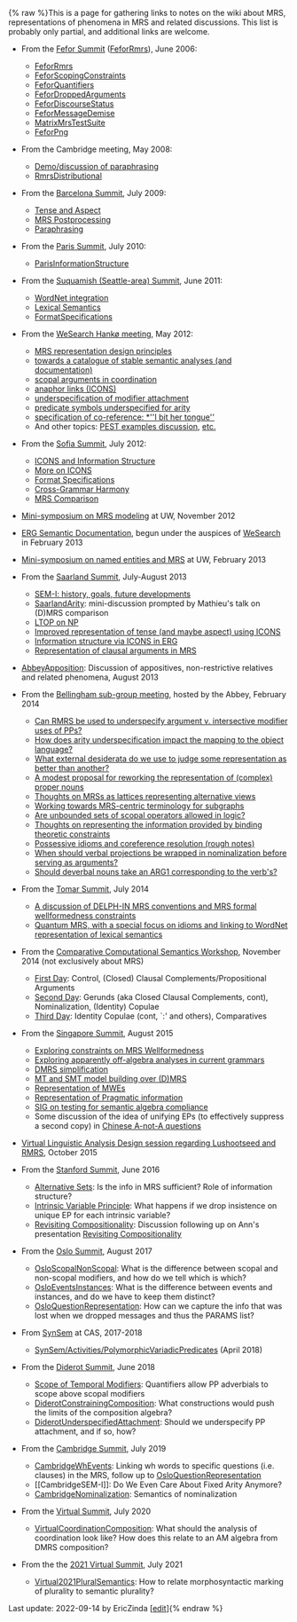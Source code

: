 {% raw %}This is a page for gathering links to notes on the wiki about MRS,
representations of phenomena in MRS and related discussions. This list
is probably only partial, and additional links are welcome.

- From the [Fefor Summit](https://blog.inductorsoftware.com/docsproto/summits/FeforTop) ([FeforRmrs](https://blog.inductorsoftware.com/docsproto/summits/FeforRmrs)), June
2006:
  
  - [FeforRmrs](https://blog.inductorsoftware.com/docsproto/summits/FeforRmrs)
  - [FeforScopingConstraints](https://blog.inductorsoftware.com/docsproto/summits/FeforScopingConstraints)
  - [FeforQuantifiers](https://blog.inductorsoftware.com/docsproto/summits/FeforQuantifiers)
  - [FeforDroppedArguments](https://blog.inductorsoftware.com/docsproto/summits/FeforDroppedArguments)
  - [FeforDiscourseStatus](https://blog.inductorsoftware.com/docsproto/summits/FeforDiscourseStatus)
  - [FeforMessageDemise](https://blog.inductorsoftware.com/docsproto/summits/FeforMessageDemise)
  - [MatrixMrsTestSuite](https://blog.inductorsoftware.com/docsproto/matrix/MatrixMrsTestSuite)
  - [FeforPng](https://blog.inductorsoftware.com/docsproto/summits/FeforPng)
- From the Cambridge meeting, May 2008:
  - [Demo/discussion of paraphrasing](../RmrsParaphrasing)
  - [RmrsDistributional](../RmrsDistributional)
- From the [Barcelona Summit](https://blog.inductorsoftware.com/docsproto/summits/BarcelonaTop), July 2009:
  
  - [Tense and Aspect](https://blog.inductorsoftware.com/docsproto/summits/BarcelonaSemantics)
  - [MRS Postprocessing](https://blog.inductorsoftware.com/docsproto/summits/BarcelonaPostprocessing)
  - [Paraphrasing](https://blog.inductorsoftware.com/docsproto/summits/BarcelonaParaphrasing)
- From the [Paris Summit](https://blog.inductorsoftware.com/docsproto/summits/ParisTop), July 2010:
  
  - [ParisInformationStructure](https://blog.inductorsoftware.com/docsproto/summits/ParisInformationStructure)
- From the [Suquamish (Seattle-area) Summit](https://blog.inductorsoftware.com/docsproto/summits/SuquamishTop), June 2011:
  
  - [WordNet integration](https://blog.inductorsoftware.com/docsproto/summits/SuquamishMRSWordNet)
  - [Lexical Semantics](https://blog.inductorsoftware.com/docsproto/summits/SuquamishLexSem)
  - [FormatSpecifications](../FormatSpecifications)
- From the [WeSearch Hankø meeting](/WeSearch/Hank%C3%B8Schedule), May
2012:
  
  - [MRS representation design
principles](https://blog.inductorsoftware.com/docsproto/garage/WeSearch_DesignPrinciples)
  - [towards a catalogue of stable semantic analyses (and
documentation)](https://blog.inductorsoftware.com/docsproto/garage/WeSearch_AnalysisCatalog)
  - [scopal arguments in coordination](https://blog.inductorsoftware.com/docsproto/garage/WeSearch_ScopalArgCoord)
  - [anaphor links (ICONS)](https://blog.inductorsoftware.com/docsproto/garage/WeSearch_ICONS)
  - [underspecification of modifier
attachment](https://blog.inductorsoftware.com/docsproto/garage/WeSearch_UnderspecifedAttachment)
  - [predicate symbols underspecified for
arity](https://blog.inductorsoftware.com/docsproto/garage/WeSearch_UnderspecifiedPreds)
  - [specification of co-reference: \*''I bit her
tongue''](https://blog.inductorsoftware.com/docsproto/garage/WeSearch_VariablePropertySharing)
  - And other topics: [PEST examples
discussion](../WeSearch_PestExamples),
[etc.](/WeSearch/Hank%C3%B8TheRest)
- From the [Sofia Summit](https://blog.inductorsoftware.com/docsproto/summits/SofiaTop), July 2012:
  
  - [ICONS and Information Structure](https://blog.inductorsoftware.com/docsproto/summits/SofiaICONS)
  - [More on ICONS](https://blog.inductorsoftware.com/docsproto/summits/SofiaIconsImplementation)
  - [Format Specifications](https://blog.inductorsoftware.com/docsproto/summits/SofiaMrsRfc)
  - [Cross-Grammar Harmony](https://blog.inductorsoftware.com/docsproto/summits/SofiaVpmHarmony)
  - [MRS Comparison](https://blog.inductorsoftware.com/docsproto/summits/SofiaMrsComparison)
- [Mini-symposium on MRS modeling](https://blog.inductorsoftware.com/docsproto/summits/RmrsLm) at UW, November 2012
- [ERG Semantic Documentation](https://blog.inductorsoftware.com/docsproto/erg/ErgSemantics), begun under the auspices
of [WeSearch](https://blog.inductorsoftware.com/docsproto/garage/WeSearch) in February 2013
- [Mini-symposium on named entities and MRS](https://blog.inductorsoftware.com/docsproto/summits/RmrsNes) at UW, February
2013
- From the [Saarland Summit](https://blog.inductorsoftware.com/docsproto/summits/SaarlandTop), July-August 2013
  
  - [SEM-I: history, goals, future developments](https://blog.inductorsoftware.com/docsproto/summits/SaarlandSemi)
  - [SaarlandArity](https://blog.inductorsoftware.com/docsproto/summits/SaarlandArity): mini-discussion prompted by
Mathieu's talk on (D)MRS comparison
  - [LTOP on NP](https://blog.inductorsoftware.com/docsproto/summits/SaarlandLtopDiscussion)
  - [Improved representation of tense (and maybe aspect) using
ICONS](https://blog.inductorsoftware.com/docsproto/summits/SaarlandTense)
  - [Information structure via ICONS in ERG](https://blog.inductorsoftware.com/docsproto/summits/SaarlandIconsErg)
  - [Representation of clausal arguments in
MRS](https://blog.inductorsoftware.com/docsproto/erg/SaarlandSententialArgument)
- [AbbeyApposition](https://blog.inductorsoftware.com/docsproto/summits/AbbeyApposition): Discussion of appositives,
non-restrictive relatives and related phenomena, August 2013
- From the [Bellingham sub-group meeting](https://blog.inductorsoftware.com/docsproto/summits/TheAbbey_Chrysalis2014),
hosted by the Abbey, February 2014
  
  - [Can RMRS be used to underspecify argument v. intersective
modifier uses of PPs?](https://blog.inductorsoftware.com/docsproto/summits/TheAbbey_Chrysalis2014PpAttachment)
  - [How does arity underspecification impact the mapping to the
object language?](https://blog.inductorsoftware.com/docsproto/summits/TheAbbey_Chrysalis2014Arity)
  - [What external desiderata do we use to judge some representation
as better than another?](https://blog.inductorsoftware.com/docsproto/summits/TheAbbey_Chrysalis2014WhatsThePoint)
  - [A modest proposal for reworking the representation of (complex)
proper nouns](https://blog.inductorsoftware.com/docsproto/summits/TheAbbey_Chrysalis2014ProperNouns)
  - [Thoughts on MRSs as lattices representing alternative
views](https://blog.inductorsoftware.com/docsproto/summits/TheAbbey_Chrysalis2014SchrodingerMrs)
  - [Working towards MRS-centric terminology for
subgraphs](https://blog.inductorsoftware.com/docsproto/summits/TheAbbey_Chrysalis2014Terminology)
  - [Are unbounded sets of scopal operators allowed in
logic?](https://blog.inductorsoftware.com/docsproto/summits/TheAbbey_Chrysalis2014OpenEndedPredicates)
  - [Thoughts on representing the information provided by binding
theoretic constraints](https://blog.inductorsoftware.com/docsproto/summits/TheAbbey_Chrysalis2014BindingTheory)
  - [Possessive idioms and coreference resolution (rough
notes)](https://blog.inductorsoftware.com/docsproto/summits/TheAbbey_Chrysalis2014PossessiveIdioms)
  - [When should verbal projections be wrapped in nominalization
before serving as
arguments?](https://blog.inductorsoftware.com/docsproto/summits/TheAbbey_Chrysalis2014Nominalization)
  - [Should deverbal nouns take an ARG1 corresponding to the
verb's?](https://blog.inductorsoftware.com/docsproto/summits/TheAbbey_Chrysalis2014DeverbalNouns)
- From the [Tomar Summit](https://blog.inductorsoftware.com/docsproto/summits/TomarSchedule), July 2014
  
  - [A discussion of DELPH-IN MRS conventions and MRS formal
wellformedness constraints](https://blog.inductorsoftware.com/docsproto/summits/TomarMrsWellformedness)
  - [Quantum MRS, with a special focus on idioms and linking to
WordNet representation of lexical semantics](https://blog.inductorsoftware.com/docsproto/summits/TomarQuantumMRS)
- From the [Comparative Computational Semantics
Workshop](https://blog.inductorsoftware.com/docsproto/garage/WeSearch_Ccs), November 2014 (not exclusively about MRS)
  
  - [First Day](https://blog.inductorsoftware.com/docsproto/garage/WeSearch_CcsDayOne): Control, (Closed) Clausal
Complements/Propositional Arguments
  - [Second Day](https://blog.inductorsoftware.com/docsproto/garage/WeSearch_CcsDayTwo): Gerunds (aka Closed Clausal
Complements, cont), Nominalization, (Identity) Copulae
  - [Third Day](https://blog.inductorsoftware.com/docsproto/garage/WeSearch_CcsDayTwo): Identity Copulae (cont, \`:'
and others), Comparatives
- From the [Singapore Summit](https://blog.inductorsoftware.com/docsproto/summits/SingaporeSchedule), August 2015
  
  - [Exploring constraints on MRS
Wellformedness](https://blog.inductorsoftware.com/docsproto/summits/SingaporeMrsWellformedness)
  - [Exploring apparently off-algebra analyses in current
grammars](https://blog.inductorsoftware.com/docsproto/summits/SingaporeHookOrthodoxy)
  - [DMRS simplification](https://blog.inductorsoftware.com/docsproto/summits/SingaporeDmrsSimplification)
  - [MT and SMT model building over (D)MRS](https://blog.inductorsoftware.com/docsproto/summits/SingaporeSmtModel)
  - [Representation of MWEs](https://blog.inductorsoftware.com/docsproto/summits/SingaporeRepresentingMwes)
  - [Representation of Pragmatic
information](https://blog.inductorsoftware.com/docsproto/summits/SingaporeRepresentingPragmatics)
  - [SIG on testing for semantic algebra
compliance](https://blog.inductorsoftware.com/docsproto/summits/SingaporeSemanticAlgebraCompliance)
  - Some discussion of the idea of unifying EPs (to effectively
suppress a second copy) in [Chinese A-not-A
questions](https://blog.inductorsoftware.com/docsproto/home/LADChineseAnotA)
- [Virtual Linguistic Analysis Design session regarding Lushootseed
and RMRS](https://blog.inductorsoftware.com/docsproto/home/LADLushootseedSemantics), October 2015
- From the [Stanford Summit](https://blog.inductorsoftware.com/docsproto/summits/StanfordSchedule), June 2016
  
  - [Alternative Sets](https://blog.inductorsoftware.com/docsproto/summits/StanfordAlternativeSets): Is the info in MRS
sufficient? Role of information structure?
  - [Intrinsic Variable
Principle](https://blog.inductorsoftware.com/docsproto/summits/StanfordCrowgeyIntrinsicVariableNotes): What happens
if we drop insistence on unique EP for each intrinsic variable?
  - [Revisiting Compositionality](https://blog.inductorsoftware.com/docsproto/summits/StanfordAlgebraAdditions):
Discussion following up on Ann's presentation [Revisiting
Compositionality](http://www.delph-in.net/2016/compositionality.pdf)
- From the [Oslo Summit](https://blog.inductorsoftware.com/docsproto/summits/OsloSchedule), August 2017
  
  - [OsloScopalNonScopal](https://blog.inductorsoftware.com/docsproto/summits/OsloScopalNonScopal): What is the
difference between scopal and non-scopal modifiers, and how do
we tell which is which?
  - [OsloEventsInstances](https://blog.inductorsoftware.com/docsproto/summits/OsloEventsInstances): What is the
difference between events and instances, and do we have to keep
them distinct?
  - [OsloQuestionRepresentation](https://blog.inductorsoftware.com/docsproto/summits/OsloQuestionRepresentation): How
can we capture the info that was lost when we dropped messages
and thus the PARAMS list?
- From [SynSem](https://blog.inductorsoftware.com/docsproto/home/SynSem) at CAS, 2017-2018
  
  - [SynSem/Activities/PolymorphicVariadicPredicates](https://blog.inductorsoftware.com/docsproto/home/SynSem_Activities_PolymorphicVariadicPredicates)
(April 2018)
- From the [Diderot Summit](https://blog.inductorsoftware.com/docsproto/summits/DiderotSchedule), June 2018
  
  - [Scope of Temporal
Modifiers](http://users.sussex.ac.uk/~johnca/summit-2018/scope.pdf):
Quantifiers allow PP adverbials to scope above scopal modifiers
  - [DiderotConstrainingComposition](https://blog.inductorsoftware.com/docsproto/summits/DiderotConstrainingComposition):
What constructions would push the limits of the composition
algebra?
  - [DiderotUnderspecifiedAttachment](https://blog.inductorsoftware.com/docsproto/summits/DiderotUnderspecifiedAttachment):
Should we underspecify PP attachment, and if so, how?
- From the [Cambridge Summit](https://blog.inductorsoftware.com/docsproto/summits/CambridgeSchedule), July 2019
  
  - [CambridgeWhEvents](https://blog.inductorsoftware.com/docsproto/summits/CambridgeWhEvents): Linking wh words to
specific questions (i.e. clauses) in the MRS, follow up to
[OsloQuestionRepresentation](https://blog.inductorsoftware.com/docsproto/summits/OsloQuestionRepresentation)
  - [[CambridgeSEM-I]]: Do We Even Care About Fixed Arity Anymore?
  - [CambridgeNominalization](https://blog.inductorsoftware.com/docsproto/summits/CambridgeNominalization): Semantics of
nominalization
- From the [Virtual Summit](https://blog.inductorsoftware.com/docsproto/summits/VirtualSchedule), July 2020
  
  - [VirtualCoordinationComposition](https://blog.inductorsoftware.com/docsproto/summits/VirtualCoordinationComposition):
What should the analysis of coordination look like? How does
this relate to an AM algebra from DMRS composition?
- From the the [2021 Virtual Summit](https://blog.inductorsoftware.com/docsproto/summits/Virtual2021Schedule), July 2021
  
  - [Virtual2021PluralSemantics](https://blog.inductorsoftware.com/docsproto/summits/Virtual2021PluralSemantics):
How to relate morphosyntactic marking of plurality to semantic plurality?

Last update: 2022-09-14 by EricZinda [[edit](https://github.com/delph-in/docs/wiki/RmrsDiscussions/_edit)]{% endraw %}